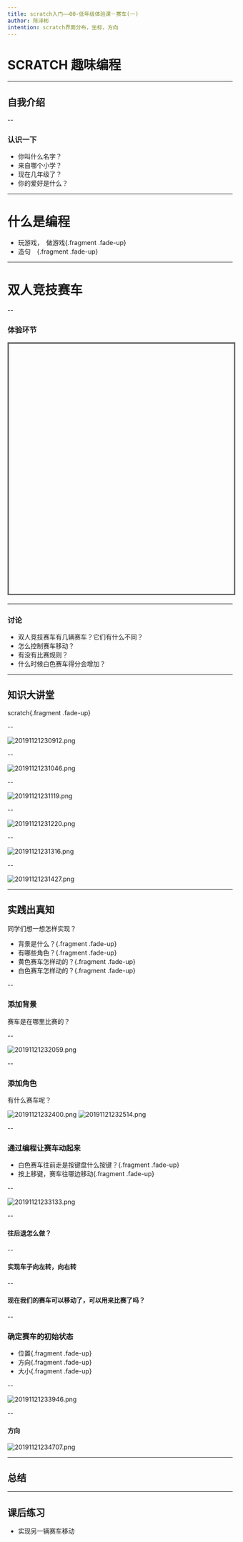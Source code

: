 ```yaml
---
title: scratch入门——00-低年级体验课－赛车(一)
author: 陈泽彬
intention: scratch界面分布，坐标，方向
---
```


# SCRATCH 趣味编程

---

## 自我介绍

--

### 认识一下
- 你叫什么名字？
- 来自哪个小学？
- 现在几年级了？
- 你的爱好是什么？　

---

# 什么是编程

- 玩游戏，　做游戏{.fragment .fade-up}
- 造句　{.fragment .fade-up}

---

# 双人竞技赛车

--

### 体验环节

<iframe data-src="https://kada.163.com/project/4156268-2506047.htm" width="800" height="560" frameborder="0" marginwidth="0" marginheight="0" scrolling="yes" style="border:3px solid #666; margin-bottom:5px; max-width: 100%;" allowfullscreen=""></iframe>

---

### 讨论

- 双人竞技赛车有几辆赛车？它们有什么不同？
- 怎么控制赛车移动？
- 有没有比赛规则？
- 什么时候白色赛车得分会增加？

---

## 知识大讲堂

scratch{.fragment .fade-up}

--

![20191121230912.png](https://i.loli.net/2019/11/21/hnwPWNCcjF8bfDM.png)

--

![20191121231046.png](https://i.loli.net/2019/11/21/NFDiYC4H63om8jK.png)

--

![20191121231119.png](https://i.loli.net/2019/11/21/SjaeEUCQn6B4Xdz.png)

--

![20191121231220.png](https://i.loli.net/2019/11/21/n2ECRilwKxeThAg.png)

--

![20191121231316.png](https://i.loli.net/2019/11/21/huHbfcpt12aTF3j.png)

--

![20191121231427.png](https://i.loli.net/2019/11/21/3vhZ9sDm4KkyA1I.png)

---

## 实践出真知


同学们想一想怎样实现？

- 背景是什么？{.fragment .fade-up}
- 有哪些角色？{.fragment .fade-up}
- 黄色赛车怎样动的？{.fragment .fade-up}
- 白色赛车怎样动的？{.fragment .fade-up}

--

### 添加背景

赛车是在哪里比赛的？

--

![20191121232059.png](https://i.loli.net/2019/11/21/vOCToFmNhSPf6ap.png)

--

### 添加角色

有什么赛车呢？

![20191121232400.png](https://i.loli.net/2019/11/21/uS9vVCRi6eBxo5y.png)
![20191121232514.png](https://i.loli.net/2019/11/21/XyhomKZeTvabxEs.png)

--

### 通过编程让赛车动起来

- 白色赛车往前走是按键盘什么按键？{.fragment .fade-up}
- 按上移键，赛车往哪边移动{.fragment .fade-up}


--

![20191121233133.png](https://i.loli.net/2019/11/21/LZYJ8kiSPcGAUyv.png)

--

####  往后退怎么做？

--

#### 实现车子向左转，向右转

--

#### 现在我们的赛车可以移动了，可以用来比赛了吗？

--

### 确定赛车的初始状态
- 位置{.fragment .fade-up}
- 方向{.fragment .fade-up}
- 大小{.fragment .fade-up}

--

![20191121233946.png](https://i.loli.net/2019/11/21/MtLPIiFrD9awn6e.png)

--

#### 方向

![20191121234707.png](https://i.loli.net/2019/11/21/LMaVXrAC3vzw7bW.png)

---

## 总结

---

## 课后练习
* 实现另一辆赛车移动

 
